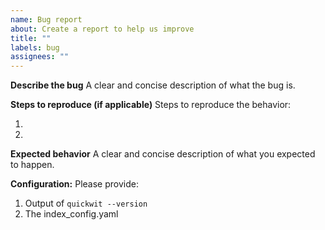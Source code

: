 ```yaml
---
name: Bug report
about: Create a report to help us improve
title: ""
labels: bug
assignees: ""
---
```


**Describe the bug**
A clear and concise description of what the bug is.

**Steps to reproduce (if applicable)**
Steps to reproduce the behavior:

1.
2.

**Expected behavior**
A clear and concise description of what you expected to happen.

**Configuration:**
Please provide:

1. Output of `quickwit --version`
2. The index_config.yaml
